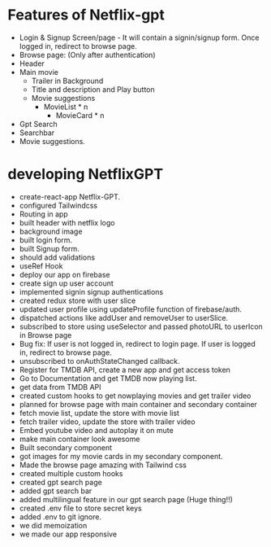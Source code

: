 # Features of Netflix-gpt
- Login & Signup Screen/page - It will contain a signin/signup form. Once logged in, redirect to browse page.
- Browse page: (Only after authentication)
 - Header
 - Main movie
    - Trailer in Background
    - Title and description and Play button
    - Movie suggestions
        - MovieList * n
           - MovieCard * n
- Gpt Search
 - Searchbar
 - Movie suggestions.


 # developing NetflixGPT
 - create-react-app Netflix-GPT.
 - configured Tailwindcss
 - Routing in app
 - built header with netflix logo
 - background image
 - built login form.
 - built Signup form.
 - should add validations
 - useRef Hook
 - deploy our app on firebase
 - create sign up user account
 - implemented signin signup authentications
 - created redux store with user slice
 - updated user profile using updateProfile function of firebase/auth.
 - dispatched actions like addUser and removeUser to userSlice.
 - subscribed to store using useSelector and passed photoURL to userIcon in Browse page
 - Bug fix: If user is not logged in, redirect to login page. If user is logged in, redirect to browse page.
 - unsubscribed to onAuthStateChanged callback.
 - Register for TMDB API, create a new app and get access token
 - Go to Documentation and get TMDB now playing list.
 - get data from TMDB API
 - created custom hooks to get nowplaying movies and get trailer video
 - planned for browse page with main container and secondary container
 - fetch movie list, update the store with movie list
 - fetch trailer video, update the store with trailer video
 - Embed youtube video and autoplay it on mute
 - make main container look awesome
 - Built secondary component
 - got images for my movie cards in my secondary component.
 - Made the browse page amazing with Tailwind css
 - created multiple custom hooks
 - created gpt search page
 - added gpt search bar
 - added multilingual feature in our gpt search page (Huge thing!!)
 - created .env file to store secret keys
 - added .env to git ignore.
 - we did memoization
 - we made our app responsive
